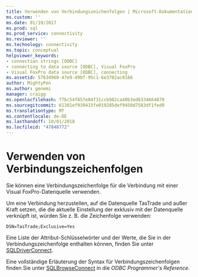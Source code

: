 ```yaml
---
title: Verwenden von Verbindungszeichenfolgen | Microsoft-Dokumentation
ms.custom: ''
ms.date: 01/19/2017
ms.prod: sql
ms.prod_service: connectivity
ms.reviewer: ''
ms.technology: connectivity
ms.topic: conceptual
helpviewer_keywords:
- connection strings [ODBC]
- connecting to data source [ODBC], Visual FoxPro
- Visual FoxPro data source [ODBC], connecting
ms.assetid: 57634960-47e9-49bf-95c1-6e3702ac8166
author: MightyPen
ms.author: genemi
manager: craigg
ms.openlocfilehash: 77bc54f857e04f31ccb982ca40b3ed6334664870
ms.sourcegitcommit: 61381ef939415fe019285def9450d7583df1fed0
ms.translationtype: MT
ms.contentlocale: de-DE
ms.lasthandoff: 10/01/2018
ms.locfileid: "47848772"
---
```

# <a name="using-connection-strings"></a>Verwenden von Verbindungszeichenfolgen
Sie können eine Verbindungszeichenfolge für die Verbindung mit einer Visual FoxPro-Datenquelle verwenden.  
  
 Um eine Verbindung herzustellen, auf die Datenquelle TasTrade und außer Kraft setzen, die die aktuelle Einstellung der exklusiv mit der Datenquelle verknüpft ist, würden Sie z. B. die Zeichenfolge verwenden:  
  
```  
DSN=TasTrade;Exclusive=Yes  
```  
  
 Eine Liste der Attribut-Schlüsselwörter und der Werte, die Sie in der Verbindungszeichenfolge enthalten können, finden Sie unter [SQLDriverConnect](../../odbc/microsoft/sqldriverconnect-visual-foxpro-odbc-driver.md).  
  
 Eine vollständige Erläuterung der Syntax für Verbindungszeichenfolgen finden Sie unter [SQLBrowseConnect](../../odbc/reference/syntax/sqlbrowseconnect-function.md) in die *ODBC Programmer's Reference*.
